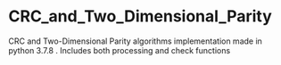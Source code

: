 # CRC_and_Two_Dimensional_Parity
CRC and Two-Dimensional Parity algorithms implementation made in python 3.7.8 . Includes both processing and check functions
